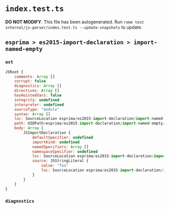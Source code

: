 # `index.test.ts`

**DO NOT MODIFY**. This file has been autogenerated. Run `rome test internal/js-parser/index.test.ts --update-snapshots` to update.

## `esprima > es2015-import-declaration > import-named-empty`

### `ast`

```javascript
JSRoot {
	comments: Array []
	corrupt: false
	diagnostics: Array []
	directives: Array []
	hasHoistedVars: false
	integrity: undefined
	interpreter: undefined
	sourceType: "module"
	syntax: Array []
	loc: SourceLocation esprima/es2015-import-declaration/import-named-empty/input.js 1:0-2:0
	path: UIDPath<esprima/es2015-import-declaration/import-named-empty/input.js>
	body: Array [
		JSImportDeclaration {
			defaultSpecifier: undefined
			importKind: undefined
			namedSpecifiers: Array []
			namespaceSpecifier: undefined
			loc: SourceLocation esprima/es2015-import-declaration/import-named-empty/input.js 1:0-1:21
			source: JSStringLiteral {
				value: "foo"
				loc: SourceLocation esprima/es2015-import-declaration/import-named-empty/input.js 1:15-1:20
			}
		}
	]
}
```

### `diagnostics`

```

```
